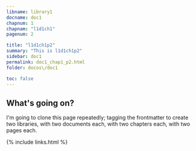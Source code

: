 ```yaml
---
libname: library1
docname: doc1
chapnum: 1
chapnam: "l1d1ch1"
pagenum: 2

title: "l1d1ch1p2"
summary: "This is l1d1ch1p2"
sidebar: doc1
permalink: doc1_chap1_p2.html
folder: docos\/doc1

toc: false
---
```


## What's going on?

I'm going to clone this page repeatedly; tagging the frontmatter to create two libraries, with two documents each, with two chapters each, with two pages each.

{% include links.html %}